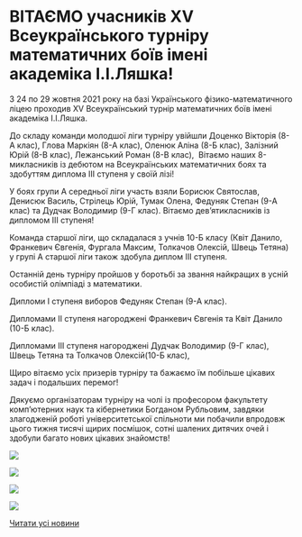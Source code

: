 # ВІТАЄМО учасників XV Всеукраїнського турніру математичних боїв імені академіка І.І.Ляшка!

З 24 по 29 жовтня 2021 року на базі Українського фізико-математичного ліцею проходив XV Всеукраїнський турнір математичних боїв імені академіка І.І.Ляшка.

До складу команди молодшої ліги турніру увійшли Доценко Вікторія (8-А клас), Глова Маркіян (8-А клас), Оленюк Аліна (8-Б клас), Залізний Юрій (8-В клас), Лежанський Роман (8-В клас),  Вітаємо наших 8-микласників із дебютом на Всеукраїнських математичних боях та здобуттям диплома ІІI ступеня у своїй лізі!

У боях групи А середньої ліги участь взяли Борисюк Святослав, Денисюк Василь, Стрілець Юрій, Тумак Олена, Федуняк Степан (9-А клас) та Дудчак Володимир (9-Г клас). Вітаємо дев’ятикласників із дипломом ІІІ ступеня!

Команда старшої ліги, що складалася з учнів 10-Б класу (Квіт Данило, Франкевич Євгенія, Фургала Максим, Толкачов Олексій, Швець Тетяна) у групі А старшої ліги також здобула диплом ІІІ ступеня.

Останній день турніру пройшов у боротьбі за звання найкращих в усній особистій олімпіаді з математики.

Дипломи І ступеня виборов Федуняк Степан (9-А клас).

Дипломами ІІ ступеня нагороджені Франкевич Євгенія та Квіт Данило (10-Б клас).

Дипломами ІІІ ступеня нагороджені Дудчак Володимир (9-Г клас), Швець Тетяна та Толкачов Олексій(10-Б клас),

Щиро вітаємо усіх призерів турніру та бажаємо їм побільше цікавих задач і подальших перемог!

Дякуємо організаторам турніру на чолі із професором факультету комп’ютерних наук та кібернетики Богданом Рубльовим, завдяки злагодженій роботі університетської спільноти ми побачили впродовж цього тижня тисячі щирих посмішок, сотні шалених дитячих очей і здобули багато нових цікавих знайомств!


![](/images/blog/вітаємо-учасників-xv-всеукраїнського-турніру-математичних/старша-ліга.png)



![](/images/blog/вітаємо-учасників-xv-всеукраїнського-турніру-математичних/середня-ліга.png)



![](/images/blog/вітаємо-учасників-xv-всеукраїнського-турніру-математичних/молодша-ліга.jpg)



![](/images/blog/вітаємо-учасників-xv-всеукраїнського-турніру-математичних/img_20211111_142727-2.jpg)


[Читати усі новини](/news)

